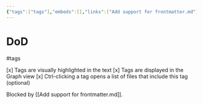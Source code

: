 ```yaml
---
{"tags":["tags"],"embeds":[],"links":["Add support for frontmatter.md"],"uuid":"5e43edac-d753-4c2e-9ed9-db61527fcfb5","todos":{"done":["Tags are visually highlighted in the text","Tags are displayed in the Graph view","Ctrl-clicking a tag opens a list of files that include this tag (optional)"],"pending":[]}}
---
```

# DoD

#tags

[x] Tags are visually highlighted in the text
[x] Tags are displayed in the Graph view
[x] Ctrl-clicking a tag opens a list of files that include this tag (optional)

Blocked by [[Add support for frontmatter.md]].
